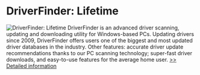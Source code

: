 # DriverFinder: Lifetime
![DriverFinder: Lifetime](https://mycommerce.akamaized.net/api/pimages/P300989549/BIG/300989549.PNG)
DriverFinder is an advanced driver scanning, updating and downloading utility for Windows-based PCs. Updating drivers since 2009, DriverFinder offers users one of the biggest and most updated driver databases in the industry. Other features: accurate driver update recommendations thanks to our PC scanning technology; super-fast driver downloads, and easy-to-use features for the average home user.
[>> Detailed information](https://secure.shareit.com/shareit/product.html?productid=300989549&affiliateid=200057808)